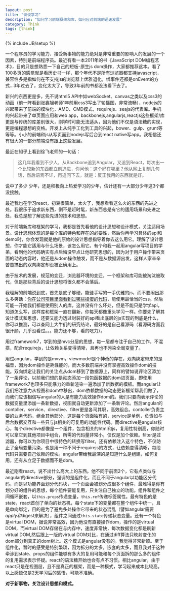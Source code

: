 ```yaml
---
layout: post
title: "谈谈学习"
description: "如何学习前端框架和库，如何应对前端的迅速发展"
category: Think
tags: [think]
---
```

{% include JB/setup %}


一个程序员的学习能力、接受新事物的能力绝对是非常重要的影响人的发展的一个因素，特别是前端程序员。最近有看一本2011年的书《JavaScript DOM编程艺术》，目的只是想熟悉一下自己的短板-原生js dom操作，大家都推荐这本。看了100多页的感觉就是看历史书一样，那个年代不是所有浏览器都支持javascript，兼容性多是指如何在不支持js的浏览器上优雅退化，绑事件还都是onEvent的方式...3年过去了，变化太大了，导致3年前的书都没法看下去了。

新兴的东西更是多，先不说html5 API中如webSocket、canvas之类以及css3的动画（前一阵看到张鑫旭老师1年前用css3写出了轮播图，非常流畅），nodejs的兴起带来了前端的模块化，AMD、CMD模式，requirejs、seajs的代表库。手机的兴起带来了单页面应用和web app，backbonejs,angularjs,reactjs这些框架/库更是与传统的库差别很大，刚学时可能无法适从，因为他们不仅是语法糖的实现，更是编程思想的变格。开发上从纯手工化到工具的兴起，bower、gulp、grunt等等等。小小的前端和js从写页面到nodejs写后台到react native写app。我相信还有很大的一部分前端没有跟上这些发展。

最近在知乎上看到徐飞老师的一句话：

> 这几年我看到不少人，从Backbone追到Angular，又追到React，每次出一个比较新的东西都立刻追进，你问他：这个好在哪里？他从网上复制几句话，然后语焉不详，再追问下去，就是：反正我用的东西就是好。

说中了多少 少年，还是积极向上热爱学习的少年，估计还有一大部分少年这3个都没接触。

最近我也在学习react，初衷很简单，太火了，我想看看这么火的东西的先进之处。我很乐于追求新东西，倒不是赶时髦，新东西总是有它的适用场景和先进之处，我总是想了解这些先进的技术和思想。

对于前端新库和框架的学习，我都是首先看他的设计思想和设计模式，关注适用场景。设计思想体现的是每个库的特色和存在的必要性，然后你再学习具体的api和demo时，你会发现就是他的原始的设计思想指导着你去这么用它。理解了设计思想，你才能它适用与什么场景，该怎么用它。有个和我一起用angular写项目的学弟，看到他的代码确实有点后悔没早点让他研究思想的，因为对于用户操作带来页面的动态内容时，他还是从dom操作触发，而不是从数据源出发，这样人家辛辛苦苦搞出的双向绑定却没被正确用上。

由于技术的发展，规范的变迁，浏览器环境的变迁，一个框架和库可能被淘汰被取代，但是那些背后的设计思想将很久都不会落后。

我理解的前端说到底，首先是底子够硬，能徒手写的一手优雅的js，而不要闹出那么多笑话：[你在公司项目里面看到过哪些操蛋的代码](http://www.zhihu.com/question/30776912)，能使用最恰当的css。然后可能一开始我们都是使用别人的库，这并没有什么坏处，但是不能只是学学api，知道怎么写，这样库和框架一直在翻新，你每天都像重头学习一样。你要先了解其设计模式和思想，还要又能力透过封装好的api看出底层的js实现的到底是什么，你可以推测，可以查网上大牛们的研究结论，最好的是自己看源码（看源码方面我很汗颜，几乎没看过。。。能力还不够，看的吃力）。

用过framework7，学到的是mvc分层的思想，每一层都专注于自己的工作，不混搭，配合requirejs，让依赖关系变得清晰，且再也不污染全局变量了。

用过angular，学到的是mvvm，viewmodel是个神奇的存在，双向绑定带来的是福音，因为dom操作是耗性能的，而大多数前端并没有掌握高效操作dom的技能。双向绑定让我们的关注点从dom移到了数据源上，同样的譬如说评论区添加了一条评论，以前我们想的是动态添加一段包函数据的dom进页面，即使用framework7也顶多只能暴力的重新渲染一遍添加了新数据的模板。而angular让我们把注意力从视图和dom中移出，dom依赖数据的动态更新框架帮我们做了，而我们应该相信写angular的人是有能力高效操作dom的。我们只要向表示评论的数据变量里添加一条新数据，视图就自动更新添加了一条新评论。然后angular的contoller、service、directive、filter更是各司其职，高效组合。contoller负责主要的业务代码，组合其他部分，这是每个页面独有的，service是单例，负责如与后台数据交互和一些只与js相关的可复用的功能性代码。而directive是angular核心，每个directive都像是一个组件，包含相关的html和js，复用性特别高，你随时可以拿它到其他项目中组合，所需的代码量非常小，仅仅是加个依赖。filter是过滤器，你可以为你项目中很特色的转换写filter。还有依赖注入这个特色，不仅防止了全局变量污染，也是用一种不同于requirejs的方式，让依赖变得清晰，每段代码只需要自己依赖的模块。angular带给我最深的是知道什么是组建，如何复用，还有从立足于数据而不是dom。

最近刚看react，说不出什么高大上的东西。他不同于前面2个，它有点类似与angular的directive部分，强调的是组件化，而且不同于angular以功能区分代码，而是以功能界面划分代码块，一个页面会被划分成很多个组件，最难得是你有划分好的组件的思想，每个组件要能复用，只关注自己独立的功能。组件和组件之间循环嵌套，以`this.props`传递变量，`this.ref`传递标签属性。最有特色的是state，react首创了单向的状态机，每个state下的变量都在整个组件中统一，且是单向绑定，目的是为了避免多处操作它带来的状态混乱（譬如angular需要$apply和$digest来解决），组件之间通过`this.state`传递状态变量。还有一个特色是virtual DOM，据说非常高效，因为他没有直接操作dom，操作的是virtual DOM，而virtual DOM存储在与内存中，速度非常快，每次数据变化都是刷新virtual DOM,然后跟上一版的virtual DOM对比，在通过diff算法只映射变化的dom部分到真正的dom树上。这个模式是angular没有的。我觉得非常新颖。至于组件化，暂时的感受是特别繁琐，因为拆分的太多，嵌套的太多，而且我对于这种牵涉到state、props的组件能够有多大的复用可能和每个页面拆的那么多的组件的复用需求表示怀疑。react的语法糖开始也会有点不习惯。相比angular，由于react只是在视图层，且不是真正的框架，而是一种模式，学习起来成本比较高。以上感悟仅是2天学习后的感悟，可能不准确。

**对于新事物，关注设计思想和模式。**